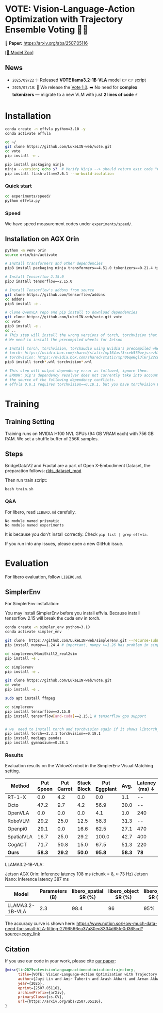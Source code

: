 # VOTE: Vision-Language-Action Optimization with Trajectory Ensemble Voting 🚀🤖

**📄 Paper:** https://arxiv.org/abs/2507.05116  

 [\[🤗 Model Zoo\]](https://huggingface.co/collections/juyil/vote-vision-language-action-model-686f5dac2775080477a86cdf) 

## News 
- `2025/09/22` ✨ Released **VOTE llama3.2-1B-VLA** model 👉  👉 [script](https://github.com/LukeLIN-web/vote/blob/main/experiments/speed/llama3-1B.py)  
- `2025/07/10`: 🎉 We release the [Vote 1.0](https://huggingface.co/collections/juyil/vote-vision-language-action-model-686f5dac2775080477a86cdf).  ➡️ No need for **complex tokenizers** — migrate to a new VLM with just **2 lines of code** ⚡️  


# Installation


```bash
conda create -n effvla python=3.10 -y
conda activate effvla

cd ~/ 
git clone https://github.com/LukeLIN-web/vote.git
cd vote
pip install -e .

pip install packaging ninja
ninja --version; echo $?  # Verify Ninja --> should return exit code "0"
pip install flash-attn==2.6.1 --no-build-isolation
```


### Quick start

```bash
cd experiments/speed/
python effvla.py
```

### Speed

We have speed measurement codes under `experiments/speed/`. 

## Installation on AGX Orin

```bash
python -m venv orin
source orin/bin/activate

# Install transformers and other dependencies
pip3 install packaging ninja transformers==4.51.0 tokenizers==0.21.4 timm==0.9.10 diffusers==0.32.2

# Install Tensorflow 2.15.0
pip3 install tensorflow==2.15.0

# Install Tensorflow's addons from source
git clone https://github.com/tensorflow/addons
cd addons
pip3 install -e .

# Clone QwenVLA repo and pip install to download dependencies
git clone https://github.com/LukeLIN-web/vote.git vote
cd vote
pip3 install -e .
cd ..
# This step will install the wrong versions of torch, torchvision that would not work on Jetson machine.
# We need to install the precompiled wheels for Jetson

# Install torch, torchvision, torchaudio using Nvidia's precompiled wheels for Jetson. 
# torch: https://nvidia.box.com/shared/static/mp164asf3sceb570wvjsrezk1p4ftj8t.whl
# torchvision: https://nvidia.box.com/shared/static/xpr06qe6ql3l6rj22cu3c45tz1wzi36p.whl
pip3 install torch*.whl torchvision*.whl

# This step will output dependency error as followed, ignore them.
# ERROR: pip's dependency resolver does not currently take into account all the packages that are installed. This behaviour is 
# the source of the following dependency conflicts.
# effvla 0.0.1 requires torchvision==0.18.1, but you have torchvision 0.18.0a0+6043bc2 which is incompatible.
```


# Training

## Training Setting

Training runs on NVIDIA H100 NVL GPUs (94 GB VRAM each) with 756 GB RAM. We set a shuffle buffer of 256K samples.


## Steps

BridgeDataV2 and Fractal are a part of Open X-Embodiment Dataset,  the preparation follows: [rlds_dataset_mod](https://github.com/kpertsch/rlds_dataset_mod)

Then run train script:
```
bash train.sh
```


### Q&A

For libero, read `LIBERO.md` carefully.


```
No module named prismatic
No module named experiments
```

It is because you don't install correctly. Check `pip list | grep effvla`. 

If you run into any issues, please open a new GitHub issue.


# Evaluation

For libero evaluation, follow `LIBERO.md`.

## SimplerEnv
For SimplerEnv installation:

You may install SimplerEnv before you install effvla.
Because install tensorflow 2.15 will break the cuda env in torch.


```bash
conda create -n simpler_env python=3.10
conda activate simpler_env

git clone  https://github.com/LukeLIN-web/simplerenv.git --recurse-submodules
pip install numpy==1.24.4 # important, numpy >=1.26 has problem in simpler env

cd simplerenv/ManiSkill2_real2sim
pip install -e .

cd simplerenv
pip install -e .

git clone https://github.com/LukeLIN-web/vote.git
cd vote
pip install -e .

sudo apt install ffmpeg

cd simplerenv
pip install tensorflow==2.15.0
pip install tensorflow[and-cuda]==2.15.1 # tensorflow gpu support


# we  need to install torch and torchvision again if it shows libtorch_cuda.so: undefined symbol: ncclCommRegister 
pip install torch==2.3.1 torchvision==0.18.1
pip install mediapy pandas
pip install gymnasium==0.28.1
```

### Results

Evaluation results on the WidowX robot in the SimplerEnv Visual Matching setting. 

| Method                  | Put Spoon | Put Carrot | Stack Block | Put Eggplant | Avg. | Latency (ms) ↓ | Speed up ↑ |
|-------------------------|-----------|------------|--------------|---------------|------|----------------|-------------|
| RT-1-X                  | 0.0       | 4.2        | 0.0          | 0.0           | 1.1  | --             | --          |
| Octo             | 47.2      | 9.7        | 4.2          | 56.9          | 30.0 | --             | --          |
| OpenVLA                 | 0.0       | 0.0        | 0.0          | 4.1           | 1.0  | 240            | 1.00        |
| RoboVLM    | 29.2      | 25.0       | 12.5         | 58.3          | 31.3 | --             | --          |
| Openpi0                 | 29.1      | 0.0        | 16.6         | 62.5          | 27.1 | 470            | 0.50        |
| SpatialVLA | 16.7      | 25.0       | 29.2         | 100.0         | 42.7 | 400            | 0.60        |
| CogACT                  | 71.7      | 50.8       | 15.0         | 67.5          | 51.3 | 220            | 1.09        |
| __Ours__               | __58.3__  | __29.2__   | __50.0__     | __95.8__      | __58.3__ | __78__     | __3.1__    |



LLAMA3.2-1B-VLA:

Jetson AGX Orin: Inference latency 108 ms (chunk = 8, ≈ 73 Hz)
Jetson Nano: Inference latency 387 ms

| Model          | Parameters (B) | libero_spatial SR (%) | libero_object SR (%) | libero_goal SR (%) | libero_10 SR (%) | Average (SR%)  | VRAM(GB) |
|----------------|----------------|------------------------------|-----------------------------|---------------------------|-------------------------|---------|------|
| LLAMA3.2-1B-VLA| 2.3            | 98.4                        |      96                       |         95%                  |            82.4%             |   92.95%      | 4.34  |

The accuracy curve is shown here: https://www.notion.so/How-much-data-need-for-small-VLA-fitting-2796566ea37a80ec8334d65fe0d365cd?source=copy_link

## Citation

If you use our code in your work, please cite [our paper](https://arxiv.org/abs/2507.05116):

```bibtex
@misc{lin2025votevisionlanguageactionoptimizationtrajectory,
      title={VOTE: Vision-Language-Action Optimization with Trajectory Ensemble Voting}, 
      author={Juyi Lin and Amir Taherin and Arash Akbari and Arman Akbari and Lei Lu and Guangyu Chen and Taskin Padir and Xiaomeng Yang and Weiwei Chen and Yiqian Li and Xue Lin and David Kaeli and Pu Zhao and Yanzhi Wang},
      year={2025},
      eprint={2507.05116},
      archivePrefix={arXiv},
      primaryClass={cs.CV},
      url={https://arxiv.org/abs/2507.05116}, 
}
```
